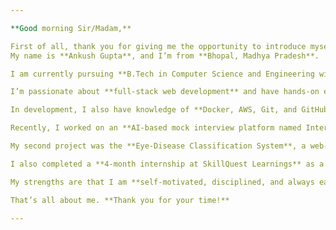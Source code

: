 ```yaml
---

**Good morning Sir/Madam,**

First of all, thank you for giving me the opportunity to introduce myself.
My name is **Ankush Gupta**, and I’m from **Bhopal, Madhya Pradesh**.

I am currently pursuing **B.Tech in Computer Science and Engineering with a specialization in Artificial Intelligence and Data Science** from **Sagar Institute of Science and Technology (SISTec GN)**.

I’m passionate about **full-stack web development** and have hands-on experience with technologies like **Python, Django, DRF, Node.js, JavaScript, React**, and have strong fundamental knowledge in **Machine Learning (NumPy, Pandas) and Deep Learning frameworks**.

In development, I also have knowledge of **Docker, AWS, Git, and GitHub** for collaboration.

Recently, I worked on an **AI-based mock interview platform named Interview-Sathi**, where I contributed to **full-stack development**, implementing **real-time interaction using WebSocket**, **speech-to-text and text-to-speech features** for voice input/output, and **extracting useful information from PDF files (resumes and job descriptions)**. Through this, I gained strong practical skills in **AI integration, real-time systems, and full-stack development**.

My second project was the **Eye-Disease Classification System**, a web-based platform designed to detect common eye conditions such as **cataracts, diabetic retinopathy, and glaucoma**. Users can upload their **eye images** or describe symptoms to receive an initial health check with clear guidance. The system uses an **advanced CNN deep learning model** for accurate early detection. I was the **Team Leader of four members**. Through this project, I built strong fundamentals in **Machine Learning, Deep Learning, and data handling with NumPy and Pandas**.

I also completed a **4-month internship at SkillQuest Learnings** as a **Software Intern**, where I worked on impactful projects. Throughout the internship, I worked with **Node.js and React**, gained some knowledge of **unit testing**, and developed **practical experience in full-stack development within a professional team environment**.

My strengths are that I am **self-motivated, disciplined, and always eager to learn**.

That’s all about me. **Thank you for your time!**

---
```

